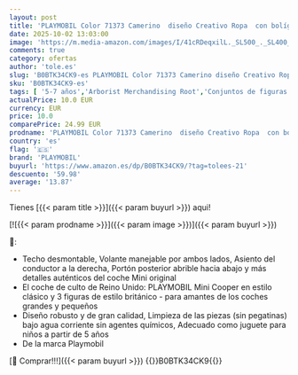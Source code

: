 ```yaml
---
layout: post
title: 'PLAYMOBIL Color 71373 Camerino  diseño Creativo Ropa  con bolígrafos y Accesorios solubles en Agua  Juguetes para niños a Partir de 5 años'
date: 2025-10-02 13:03:00
image: 'https://m.media-amazon.com/images/I/41cRDeqxilL._SL500_._SL400_.jpg'
comments: true
category: ofertas
author: 'tole.es'
slug: 'B0BTK34CK9-es PLAYMOBIL Color 71373 Camerino diseño Creativo Ropa con...'
sku: 'B0BTK34CK9-es'
tags: [ '5-7 años','Arborist Merchandising Root','Conjuntos de figuras de juguete','Juguetes','Juguetes y juegos','Muñecos y figuras','Self Service','Special Features Stores','b6d17eda-2c26-45ed-a098-453a9f96e839_0','b6d17eda-2c26-45ed-a098-453a9f96e839_7701','playmobil','🇪🇸', ]
actualPrice: 10.0 EUR
currency: EUR
price: 10.0
comparePrice: 24.99 EUR
prodname: 'PLAYMOBIL Color 71373 Camerino  diseño Creativo Ropa  con bolígrafos y Accesorios solubles en Agua  Juguetes para niños a Partir de 5 años'
country: 'es'
flag: '🇪🇸'
brand: 'PLAYMOBIL'
buyurl: 'https://www.amazon.es/dp/B0BTK34CK9/?tag=tolees-21'
descuento: '59.98'
average: '13.87'
---
```


Tienes [{{< param title >}}]({{< param buyurl >}}) aqui!

[![{{< param prodname >}}]({{< param image >}})]({{< param buyurl >}})

🔎:

- Techo desmontable, Volante manejable por ambos lados, Asiento del conductor a la derecha, Portón posterior abrible hacia abajo y más detalles auténticos del coche Mini original
- El coche de culto de Reino Unido: PLAYMOBIL Mini Cooper en estilo clásico y 3 figuras de estilo británico - para amantes de los coches grandes y pequeños
- Diseño robusto y de gran calidad, Limpieza de las piezas (sin pegatinas) bajo agua corriente sin agentes químicos, Adecuado como juguete para niños a partir de 5 años
- De la marca Playmobil

[🛒 Comprar!!!]({{< param buyurl >}})
{{<world>}}B0BTK34CK9{{</world>}}
